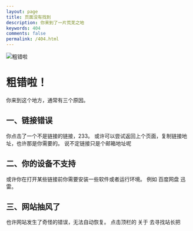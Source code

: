 ```yaml
---
layout: page
title: 页面没有找到
description: 你来到了一片荒芜之地
keywords: 404
comments: false
permalink: /404.html
---
```

![粗错啦](https://timgsa.baidu.com/timg?image&quality=80&size=b9999_10000&sec=1585203644698&di=d5d6820f9afb2f334b2ac3c29c239f1f&imgtype=0&src=http%3A%2F%2Fwww.17qq.com%2Fimg_biaoqing%2F74474215.jpeg)
# 粗错啦！
你来到这个地方，通常有三个原因。
## 一、链接错误
你点击了一个不是链接的链接，233。
或许可以尝试返回上个页面，复制链接地址，也许那是你需要的。
说不定链接只是个邮箱地址呢

## 二、你的设备不支持
或许你在打开某些链接前你需要安装一些软件或者运行环境。
例如 百度网盘 迅雷。

## 三、网站抽风了
也许网站发生了奇怪的错误，无法自动恢复。
点击顶栏的 关于 去寻找站长把
